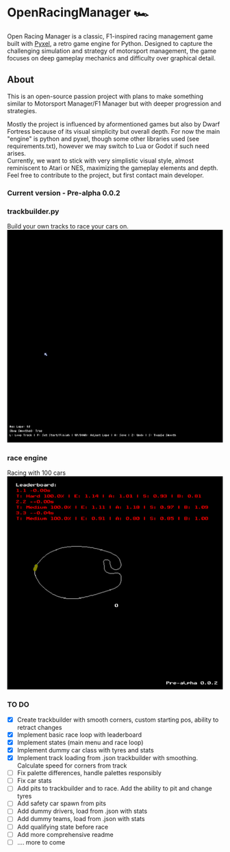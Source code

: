 # OpenRacingManager 🏎️

Open Racing Manager is a classic, F1-inspired racing management game built with [Pyxel](https://github.com/kitao/pyxel), a retro game engine for Python. 
Designed to capture the challenging simulation and strategy of motorsport management, the game focuses on deep gameplay mechanics and difficulty over graphical detail.
## About
This is an open-source passion project with plans to make something similar to Motorsport Manager/F1 Manager but with deeper progression and strategies.  

Mostly the project is influenced by aformentioned games but also by Dwarf Fortress because of its visual simplicity but overall depth.
For now the main "engine" is python and pyxel, though some other libraries used (see requirements.txt), however we may switch to Lua or Godot if such need arises.   
Currently, we want to stick with very simplistic visual style, almost reminiscent to Atari or NES, maximizing the gameplay elements and depth.
Feel free to contribute to the project, but first contact main developer.


### Current version - Pre-alpha 0.0.2
### trackbuilder.py
Build your own tracks to race your cars on.
![Game Demo](/gifs/trackbuilder.gif)
### race engine
Racing with 100 cars
![Game Demo](/gifs/game.gif)
### TO DO
- [x] Create trackbuilder with smooth corners, custom starting pos, ability to retract changes
- [x] Implement basic race loop with leaderboard 
- [x] Implement states (main menu and race loop)
- [x] Implement dummy car class with tyres and stats
- [x] Implement track loading from .json trackbuilder with smoothing. Calculate speed for corners from track
- [ ] Fix palette differences, handle palettes responsibly
- [ ] Fix car stats
- [ ] Add pits to trackbuilder and to race. Add the ability to pit and change tyres
- [ ] Add safety car spawn from pits
- [ ] Add dummy drivers, load from .json with stats
- [ ] Add dummy teams, load from .json with stats
- [ ] Add qualifying state before race
- [ ] Add more comprehensive readme
- [ ] .... more to come